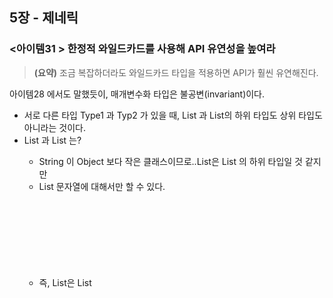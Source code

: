 ## 5장 - 제네릭

### <아이템31 > 한정적 와일드카드를 사용해 API 유연성을 높여라 

> **(요약)** 조금 복잡하더라도 와일드카드 타입을 적용하면 API가 훨씬 유연해진다.

아이템28 에서도 말했듯이, 매개변수화 타입은 불공변(invariant)이다.

- 서로 다른 타입 Type1 과 Typ2 가 있을 때, List<Type1> 과 List<Type2>의 하위 타입도 상위 타입도 아니라는 것이다.
- List<String> 과 List<Object> 는?
  - String 이 Object 보다 작은 클래스이므로..List<String>은 List<Object> 의 하위 타입일 것 같지만
  - List<String> 문자열에 대해서만 할 수 있다.
  - 즉, List<String>은 List<Object> 가 하는 일을 제대로 수행하지 못하니 하위 타입이 될 수 없다. (리스코프 치환 원칙에 어긋남)

예를 들어, [Item31.java](https://github.com/ziippy/EffectiveJava/blob/master/src/chapter5/item31/Item31.java) 기준으로 설명하면

```java
pushAll(Iterable<E> src)
이 있을 때

GenericStack<Number> stack = new GenericStack<>();
stack.pushAll(Iterable<Number> 변수); // 컴파일이 되나
stack.pushAll(Iterable<Integer> 변수); // 컴파일이 되지 않는다. 

Integer 가 Number 의 하위 타입임에도 불구하고 말이다.

pushAllWithWildcard(Iterable<? extends E> src)

이렇게 한정적 와일드카드 타입 을 이용해서 선언해야 된다.
```

Iterable<? extends E> 는
- E 의 하위 타입의 Iterable 을 받겠다는 뜻이다.

유연성을 극대화하려면 원소의 생산자나 소비자용 입력 매개변수에 와일드카드 타입을 사용하라.

<span style="color:skyblue">매개변수화 타입 T가 생산자라면 <? extends T>를 사용하고, 소비자라면 <? super T>를 사용하라.</span>
